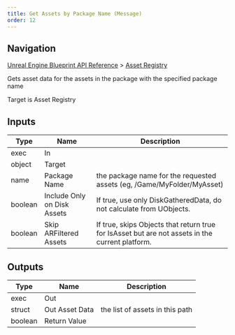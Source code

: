 ```yaml
---
title: Get Assets by Package Name (Message)
order: 12
---
```

## Navigation

[Unreal Engine Blueprint API Reference](https://dev.epicgames.com/documentation/en-us/unreal-engine/BlueprintAPI) > [Asset Registry](https://dev.epicgames.com/documentation/en-us/unreal-engine/BlueprintAPI/AssetRegistry)

Gets asset data for the assets in the package with the specified package name

Target is Asset Registry

## Inputs

| Type | Name | Description |
| --- | --- | --- |
| exec | In |  |
| object | Target |  |
| name | Package Name | the package name for the requested assets (eg, /Game/MyFolder/MyAsset) |
| boolean | Include Only on Disk Assets | If true, use only DiskGatheredData, do not calculate from UObjects. |
| boolean | Skip ARFiltered Assets | If true, skips Objects that return true for IsAsset but are not assets in the current platform. |

## Outputs

| Type | Name | Description |
| --- | --- | --- |
| exec | Out |  |
| struct | Out Asset Data | the list of assets in this path |
| boolean | Return Value |  |
